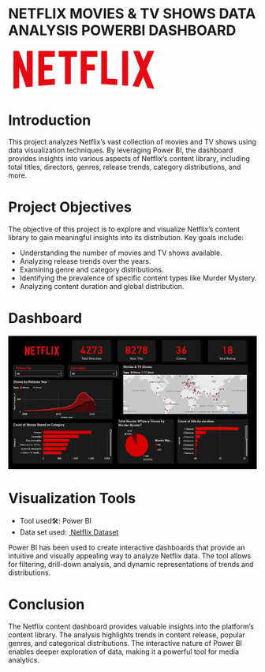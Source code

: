 <h1>NETFLIX MOVIES & TV SHOWS DATA ANALYSIS POWERBI DASHBOARD</h1>

<img src="Netflixlogo.png" alt="Netflix Logo" width="300">

<h1><a name="introduction">Introduction</a></h1>
<P>This project analyzes Netflix’s vast collection of movies and TV shows using data visualization techniques. By leveraging Power BI, the dashboard provides insights into various aspects of Netflix’s content library, including total titles, directors, genres, release trends, category distributions, and more.</P>

<h1><a name="projectobjectives">Project Objectives</a></h1>

<P>The objective of this project is to explore and visualize Netflix’s content library to gain meaningful insights into its distribution. Key goals include:</P>
<ul>
<li> Understanding the number of movies and TV shows available.</li>
<li>Analyzing release trends over the years.</li>
<li>Examining genre and category distributions.</li>
<li>Identifying the prevalence of specific content types like Murder Mystery.</li>
<li>Analyzing content duration and global distribution.</li>
</ul>
<h1><a name='dashboard'>Dashboard</a></h1>

<img src="NetflixDashboard.png" width="1000" alt="Dasboard">

<h1><a name="visualizationtools">Visualization Tools</a></h1>
<ul><li>Tool used🛠️: Power BI</li>
<li> Data set used: <a href="https://www.kaggle.com/datasets/shivamb/netflix-shows">
         <img src=" Netflix Dataset" alt=""> Netflix Dataset</a></li></ul>
Power BI has been used to create interactive dashboards that provide an intuitive and visually appealing way to analyze Netflix data. The tool allows for filtering, drill-down analysis, and dynamic representations of trends and distributions.

<h1><a name="conclusion">Conclusion</a></h1>

<p>The Netflix content dashboard provides valuable insights into the platform’s content library. The analysis highlights trends in content release, popular genres, and categorical distributions. The interactive nature of Power BI enables deeper exploration of data, making it a powerful tool for media analytics.</p>

